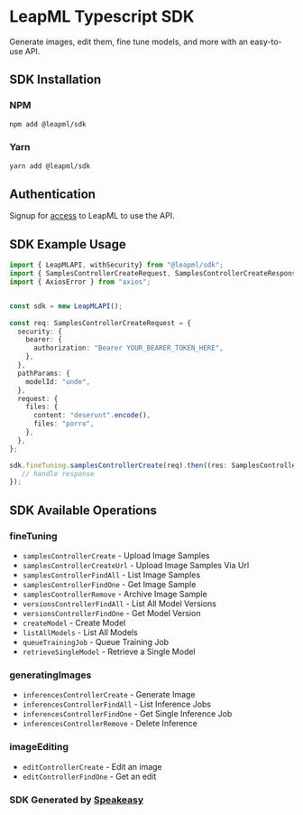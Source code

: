 # LeapML Typescript SDK

Generate images, edit them, fine tune models, and more with an easy-to-use API.

<!-- Start SDK Installation -->
## SDK Installation

### NPM

```bash
npm add @leapml/sdk
```

### Yarn

```bash
yarn add @leapml/sdk
```
<!-- End SDK Installation -->

## Authentication

Signup for [access](https://www.leapml.dev/signup) to LeapML to use the API. 

## SDK Example Usage
<!-- Start SDK Example Usage -->
```typescript
import { LeapMLAPI, withSecurity} from "@leapml/sdk";
import { SamplesControllerCreateRequest, SamplesControllerCreateResponse } from "@leapml/sdk/src/sdk/models/operations";
import { AxiosError } from "axios";


const sdk = new LeapMLAPI();
    
const req: SamplesControllerCreateRequest = {
  security: {
    bearer: {
      authorization: "Bearer YOUR_BEARER_TOKEN_HERE",
    },
  },
  pathParams: {
    modelId: "unde",
  },
  request: {
    files: {
      content: "deserunt".encode(),
      files: "porro",
    },
  },
};

sdk.fineTuning.samplesControllerCreate(req).then((res: SamplesControllerCreateResponse | AxiosError) => {
   // handle response
});
```
<!-- End SDK Example Usage -->

<!-- Start SDK Available Operations -->
## SDK Available Operations


### fineTuning

* `samplesControllerCreate` - Upload Image Samples
* `samplesControllerCreateUrl` - Upload Image Samples Via Url
* `samplesControllerFindAll` - List Image Samples
* `samplesControllerFindOne` - Get Image Sample
* `samplesControllerRemove` - Archive Image Sample
* `versionsControllerFindAll` - List All Model Versions
* `versionsControllerFindOne` - Get Model Version
* `createModel` - Create Model
* `listAllModels` - List All Models
* `queueTrainingJob` - Queue Training Job
* `retrieveSingleModel` - Retrieve a Single Model

### generatingImages

* `inferencesControllerCreate` - Generate Image
* `inferencesControllerFindAll` - List Inference Jobs
* `inferencesControllerFindOne` - Get Single Inference Job
* `inferencesControllerRemove` - Delete Inference

### imageEditing

* `editControllerCreate` - Edit an image
* `editControllerFindOne` - Get an edit
<!-- End SDK Available Operations -->

### SDK Generated by [Speakeasy](https://docs.speakeasyapi.dev/docs/using-speakeasy/client-sdks)
